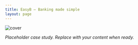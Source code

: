 ```yaml
---
title: EasyB — Banking made simple
layout: page
---
```


<link rel="stylesheet" href="/style.css">

![cover](../naia/images/flow.png)

*Placeholder case study. Replace with your content when ready.*

